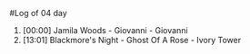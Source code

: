 #Log of 04 day

1. [00:00] Jamila Woods - Giovanni - Giovanni
1. [13:01] Blackmore's Night - Ghost Of A Rose - Ivory Tower
